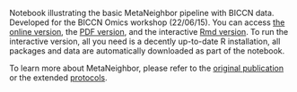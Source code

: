 Notebook illustrating the basic MetaNeighbor pipeline with BICCN data. Developed for the BICCN Omics workshop (22/06/15).
You can access [the online version](./metaneighbor_biccn_workshop.md), the [PDF version](./metaneighbor_biccn_workshop.pdf), and the interactive [Rmd version](./metaneighbor_biccn_workshop.Rmd).
To run the interactive version, all you need is a decently up-to-date R installation, all packages and data are automatically downloaded as part of the notebook.

To learn more about MetaNeighbor, please refer to the [original publication](https://doi.org/10.1038/s41467-018-03282-0) or the extended [protocols](https://doi.org/10.1038/s41596-021-00575-5).
